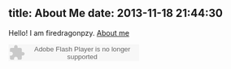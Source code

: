 title: About Me
date: 2013-11-18 21:44:30
---

Hello! I am firedragonpzy. [About me][1]


  [1]: http://www.firedragonpzy.com.cn/index.php/sample-page

  <embed src="http://www.xiami.com/widget/0_3515679/singlePlayer.swf" type="application/x-shockwave-flash" width="257" height="33" wmode="transparent"></embed>
